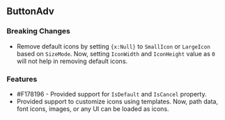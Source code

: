 ## ButtonAdv

### Breaking Changes

* Remove default icons by setting `{x:Null}` to `SmallIcon` or `LargeIcon` based on `SizeMode`. Now, setting `IconWidth` and `IconHeight` value as `0` will not help in removing default icons. 

### Features

* \#F178196 - Provided support for `IsDefault` and `IsCancel` property.
* Provided support to customize icons using templates. Now, path data, font icons, images, or any UI can be loaded as icons.